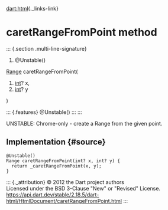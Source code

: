 [dart:html](../../dart-html/dart-html-library){._links-link}

caretRangeFromPoint method
==========================

::: {.section .multi-line-signature}
<div>

1.  \@Unstable()

</div>

[Range](../range-class) caretRangeFromPoint(

1.  [int](../../dart-core/int-class)? x,
2.  [int](../../dart-core/int-class)? y

)

::: {.features}
\@Unstable()
:::
:::

UNSTABLE: Chrome-only - create a Range from the given point.

Implementation {#source}
--------------

``` {.language-dart data-language="dart"}
@Unstable()
Range caretRangeFromPoint(int? x, int? y) {
  return _caretRangeFromPoint(x, y);
}
```

::: {._attribution}
© 2012 the Dart project authors\
Licensed under the BSD 3-Clause \"New\" or \"Revised\" License.\
<https://api.dart.dev/stable/2.18.5/dart-html/HtmlDocument/caretRangeFromPoint.html>
:::
